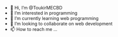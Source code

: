 - 👋 Hi, I’m @ToukirMECBD
- 👀 I’m interested in programming 
- 🌱 I’m currently learning web programming 
- 💞️ I’m looking to collaborate on web development 
- 📫 How to reach me ...

<!---
ToukirMECBD/ToukirMECBD is a ✨ special ✨ repository because its `README.md` (this file) appears on your GitHub profile.
You can click the Preview link to take a look at your changes.
--->
